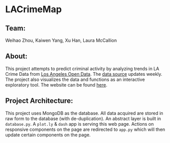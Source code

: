 # LACrimeMap
## Team:
Weihao Zhou, Kaiwen Yang, Xu Han, Laura McCallion
## About:
This project attempts to predict criminal activity by analyzing
trends in LA Crime Data from [Los Angeles Open Data](https://data.lacity.org/).
The [data source](https://data.lacity.org/A-Safe-City/Arrest-Data-from-2010-to-Present/yru6-6re4) updates weekly.
The project also visualizes the data and functions as an interactive exploratory
tool. The website can be found [here](http://35.245.178.4:1050).
## Project Architecture:
This project uses MongoDB as the database. All data acquired are stored in raw form to the 
database (with de-duplication). An abstract layer is built in `database.py`.
A `plot.ly` & `dash` app is serving this web page. Actions on responsive components on the page 
are redirected to `app.py` which will then update certain components on the page. 